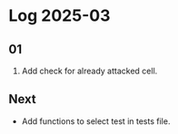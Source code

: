 # Log 2025-03

## 01

1. Add check for already attacked cell.  

## Next

- Add functions to select test in tests file.
